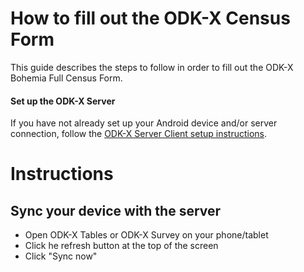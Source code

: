 # How to fill out the ODK-X Census Form

This guide describes the steps to follow in order to fill out the ODK-X Bohemia Full Census Form. 

#### Set up the ODK-X Server 

If you have not already set up your Android device and/or server connection, follow the [ODK-X Server Client setup instructions](https://github.com/databrew/bohemia/blob/feature/odkx_server_reset_guide/guides/guide_odkx_client.md).

# Instructions

## Sync your device with the server
- Open ODK-X Tables or ODK-X Survey on your phone/tablet
- Click he refresh button at the top of the screen 
- Click "Sync now"


